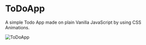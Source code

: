 # ToDoApp
A simple Todo App made on plain Vanilla JavaScript by using CSS Animations.

![ToDoApp](https://raw.githubusercontent.com/oyesdev/ToDoApp/master/image/screencapture.png)
